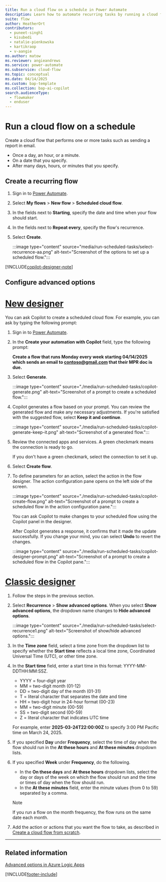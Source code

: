 ```yaml
---
title: Run a cloud flow on a schedule in Power Automate
description: Learn how to automate recurring tasks by running a cloud flow on a schedule, such as every day or every hour.
suite: flow
author: HeatherOrt
contributors:
  - puneet-singh1
  - kisubedi
  - natalie-pienkowska
  - kartikraop
  - v-aangie
ms.author: matow
ms.reviewer: angieandrews
ms.service: power-automate
ms.subservice: cloud-flow
ms.topic: conceptual
ms.date: 04/14/2025
ms.custom: bap-template
ms.collection: bap-ai-copilot
search.audienceType: 
  - flowmaker
  - enduser
---
```

# Run a cloud flow on a schedule

Create a cloud flow that performs one or more tasks such as sending a report in email.

- Once a day, an hour, or a minute.
- On a date that you specify.
- After many days, hours, or minutes that you specify.

## Create a recurring flow

1. Sign in to [Power Automate](https://make.powerautomate.com).
1. Select **My flows** > **New flow** > **Scheduled cloud flow**.
1. In the fields next to **Starting**, specify the date and time when your flow should start.
1. In the fields next to **Repeat every**, specify the flow's recurrence.
1. Select **Create**.

    :::image type="content" source="media/run-scheduled-tasks/select-recurrence-aa.png" alt-text="Screenshot of the options to set up a scheduled flow.":::

[!INCLUDE[copilot-designer-note](./includes/copilot-designer-note.md)]

## Configure advanced options

# [New designer](#tab/new-designer)

You can ask Copilot to create a scheduled cloud flow. For example, you can ask by typing the following prompt:

1. Sign in to [Power Automate](https://make.powerautomate.com).
1. In the **Create your automation with Copilot** field, type the following prompt:

    **Create a flow that runs Monday every week starting 04/14/2025 which sends an email to contoso@gmail.com that their MPR doc is due.**

1. Select **Generate**.

    :::image type="content" source="./media/run-scheduled-tasks/copilot-generate.png" alt-text="Screenshot of a prompt to create a scheduled flow.":::

1. Copilot generates a flow based on your prompt. You can review the generated flow and make any necessary adjustments. If you're satisfied with the suggested flow, select **Keep it and continue**.

    :::image type="content" source="./media/run-scheduled-tasks/copilot-generate-keep-it.png" alt-text="Screenshot of a generated flow.":::

1. Review the connected apps and services. A green checkmark means the connection is ready to go.

    If you don't have a green checkmark, select the connection to set it up.

1. Select **Create flow**.

1. To define parameters for an action, select the action in the flow designer. The action configuration pane opens on the left side of the screen.

    :::image type="content" source="./media/run-scheduled-tasks/copilot-create-flow.png" alt-text="Screenshot of a prompt to create a scheduled flow in the action configuration pane.":::

    You can ask Copilot to make changes to your scheduled flow using the Copilot panel in the designer.

    After Copilot generates a response, it confirms that it made the update successfully. If you change your mind, you can select **Undo** to revert the changes.

    :::image type="content" source="./media/run-scheduled-tasks/copilot-designer-prompt.png" alt-text="Screenshot of a prompt to create a scheduled flow in the Copilot pane.":::

# [Classic designer](#tab/classic-designer)

1. Follow the steps in the previous section.
1. Select **Recurrence** > **Show advanced options**. When you select **Show advanced options**, the dropdown name changes to **Hide advanced options**.

    :::image type="content" source="./media/run-scheduled-tasks/select-recurrence1.png" alt-text="Screenshot of show/hide advanced options.":::

1. In the **Time zone** field, select a time zone from the dropdown list to specify whether the **Start time** reflects a local time zone, Coordinated Universal Time (UTC), or other time zone.
1. In the **Start time** field, enter a start time in this format: YYYY-MM-DDTHH:MM:SSZ.
    - YYYY = four-digit year
    - MM = two-digit month (01-12)
    - DD = two-digit day of the month (01-31)
    - T = literal character that separates the date and time
    - HH = two-digit hour in 24-hour format (00-23)
    - MM = two-digit minute (00-59)
    - SS = two-digit second (00-59)
    - Z = literal character that indicates UTC time

    For example, enter **2025-03-24T22:00:00Z** to specify 3:00 PM Pacific time on March 24, 2025.
1. If you specified **Day** under **Frequency**, select the time of day when the flow should run in the **At these hours** and **At these minutes** dropdown lists.
1. If you specified **Week** under **Frequency**, do the following.<br/>
    - In the **On these days** and **At these hours** dropdown lists, select the day or days of the week on which the flow should run and the time or times of day when the flow should run.
    - In the **At these minutes** field, enter the minute values (from 0 to 59) separated by a comma.

   > [!NOTE]
   > If you run a flow on the month frequency, the flow runs on the same date each month.

1. Add the action or actions that you want the flow to take, as described in [Create a cloud flow from scratch](get-started-logic-flow.md).

---

## Related information

[Advanced options in Azure Logic Apps](/azure/connectors/connectors-native-recurrence)

[!INCLUDE[footer-include](includes/footer-banner.md)]
